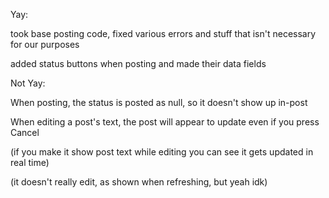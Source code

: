 Yay:

took base posting code, fixed various errors and stuff that isn't necessary for our purposes

added status buttons when posting and made their data fields


Not Yay:

When posting, the status is posted as null, so it doesn't show up in-post

When editing a post's text, the post will appear to update even if you press Cancel

  (if you make it show post text while editing you can see it gets updated in real time)
  
  (it doesn't really edit, as shown when refreshing, but yeah idk)
